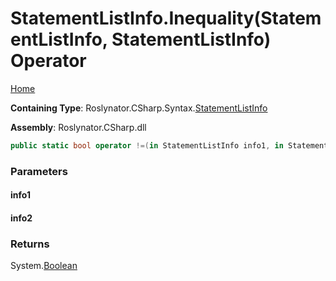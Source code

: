 <a name="_top"></a>

# StatementListInfo\.Inequality\(StatementListInfo, StatementListInfo\) Operator

[Home](../../../../../README.md#_top)

**Containing Type**: Roslynator\.CSharp\.Syntax\.[StatementListInfo](../README.md#_top)

**Assembly**: Roslynator\.CSharp\.dll

```csharp
public static bool operator !=(in StatementListInfo info1, in StatementListInfo info2)
```

### Parameters

#### info1

#### info2

### Returns

System\.[Boolean](https://docs.microsoft.com/en-us/dotnet/api/system.boolean)

